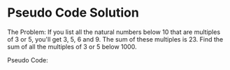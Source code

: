 # Pseudo Code Solution

The Problem:
If you list all the natural numbers below 10 that are multiples of 3 or 5, you'll get 3, 5, 6 and 9. The sum of these multiples is 23.
Find the sum of all the multiples of 3 or 5 below 1000.

Pseudo Code:
<!-- let total to 0 beacsue we will cahnge the value later
open up a loop that run i = 0 to i <1000
specifiy with an if statement that we want to % i by 3 and 5 with a remainder of 0
total needs to += with these muliples 
console log the total to check> -->